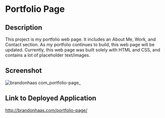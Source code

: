 # Portfolio Page

## Description
This project is my portfolio web page. It includes an About Me, Work, and Contact section. As my portfolio continues to build, this web page will be updated. Currently, this web page was built solely with HTML and CSS, and contains a lot of placeholder text/images.

## Screenshot
![brandonhaas com_portfolio-page_](https://user-images.githubusercontent.com/26229422/172953099-5af8aa70-9c9b-42ea-8a3d-ef690200780a.png)

## Link to Deployed Application
http://brandonhaas.com/portfolio-page/
